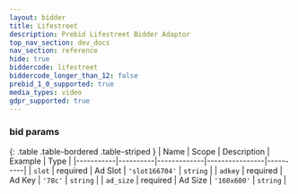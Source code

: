 ```yaml
---
layout: bidder
title: Lifestreet
description: Prebid Lifestreet Bidder Adaptor
top_nav_section: dev_docs
nav_section: reference
hide: true
biddercode: lifestreet
biddercode_longer_than_12: false
prebid_1_0_supported: true
media_types: video
gdpr_supported: true
---
```



### bid params

{: .table .table-bordered .table-striped }
| Name      | Scope    | Description | Example        | Type     |
|-----------|----------|-------------|----------------|----------|
| `slot`    | required | Ad Slot     | `'slot166704'` | `string` |
| `adkey`   | required | Ad Key      | `'78c'`        | `string` |
| `ad_size` | required | Ad Size     | `'160x600'`    | `string` |
